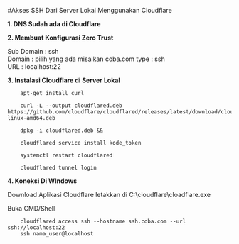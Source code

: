 #Akses SSH Dari Server Lokal Menggunakan Cloudflare

**1. DNS Sudah ada di Cloudflare**

**2. Membuat Konfigurasi Zero Trust**

Sub Domain : ssh  
Domain : pilih yang ada  misalkan coba.com
type : ssh  
URL : localhost:22

**3. Instalasi Cloudflare di Server Lokal**

```console 
    apt-get install curl

    curl -L --output cloudflared.deb https://github.com/cloudflare/cloudflared/releases/latest/download/cloudflared-linux-amd64.deb

    dpkg -i cloudflared.deb && 

    cloudflared service install kode_token

    systemctl restart cloudflared

    cloudflared tunnel login   
```

**4. Koneksi Di WIndows**

Download Aplikasi Cloudflare letakkan di C:\cloudflare\cloadflare.exe

Buka CMD/Shell

```console 
    cloudflared access ssh --hostname ssh.coba.com --url ssh://localhost:22
    ssh nama_user@localhost
```